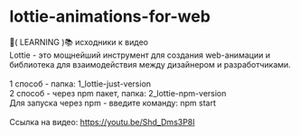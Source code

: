 # lottie-animations-for-web
📗( LEARNING )📚 исходники к видео
<br>
Lottie - это мощнейший инструмент для создания web-анимации и библиотека для взаимодействия между дизайнером и разработчиками.
<br>
<br>
1 способ - папка: 1_lottie-just-version
<br>
2 способ - через npm пакет, папка: 2_lottie-npm-version
<br>
Для запуска через npm - введите команду: npm start
<br>
<br>
Ссылка на видео:
https://youtu.be/Shd_Dms3P8I


